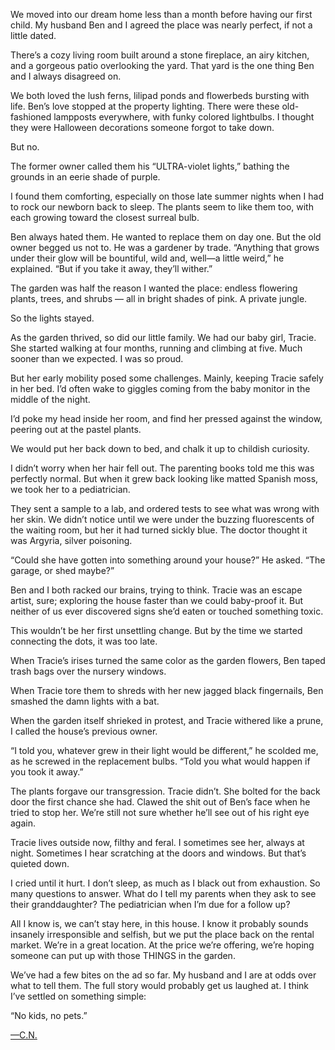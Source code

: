 We moved into our dream home less than a month before having our first child. My husband Ben and I agreed the place was nearly perfect, if not a little dated.

There’s a cozy living room built around a stone fireplace, an airy kitchen, and a gorgeous patio overlooking the yard. That yard is the one thing Ben and I always disagreed on.

We both loved the lush ferns, lilipad ponds and flowerbeds bursting with life. Ben’s love stopped at the property lighting. There were these old-fashioned lampposts everywhere, with funky colored lightbulbs. I thought they were Halloween decorations someone forgot to take down.

But no.

The former owner called them his “ULTRA-violet lights,” bathing the grounds in an eerie shade of purple.

I found them comforting, especially on those late summer nights when I had to rock our newborn back to sleep. The plants seem to like them too, with each growing toward the closest  surreal bulb.

Ben always hated them. He wanted to replace them on day one. But the old owner begged us not to. He was a gardener by trade. “Anything that grows under their glow will be bountiful, wild and, well—a little weird,” he explained. “But if you take it away, they’ll wither.”

The garden was half the reason I wanted the place: endless flowering plants, trees, and shrubs — all in bright shades of pink. A private jungle.

So the lights stayed.

As the garden thrived, so did our little family. We had our baby girl, Tracie. She started walking at four months, running and climbing at five. Much sooner than we expected. I was so proud.

But her early mobility posed some challenges. Mainly, keeping Tracie safely in her bed. I’d often wake to giggles coming from the baby monitor in the middle of the night.

I’d poke my head inside her room, and find her pressed against the window, peering out at the pastel plants.

We would put her back down to bed, and chalk it up to childish curiosity. 

I didn’t worry when her hair fell out. The parenting books told me this was perfectly normal. But when it grew back looking like matted Spanish moss, we took her to a pediatrician.

They sent a sample to a lab, and ordered tests to see what was wrong with her skin. We didn’t notice until we were under the buzzing fluorescents of the waiting room, but her it had turned sickly blue. The doctor thought it was Argyria, silver poisoning.

“Could she have gotten into something around your house?” He asked. “The garage, or shed maybe?”

Ben and I both racked our brains, trying to think. Tracie was an escape artist, sure; exploring the house faster than we could baby-proof it. But neither of us ever discovered signs she’d eaten or touched something toxic.

This wouldn’t be her first unsettling change. But by the time we started connecting the dots, it was too late. 

When Tracie’s irises turned the same color as the garden flowers, Ben taped trash bags over the nursery windows. 

When Tracie tore them to shreds with her new jagged black fingernails, Ben smashed the damn lights with a bat.

When the garden itself shrieked in protest, and Tracie withered like a prune, I called the house’s previous owner.

“I told you, whatever grew in their light would be different,” he scolded me, as he screwed in the replacement bulbs. “Told you what would happen if you took it away.”

The plants forgave our transgression. Tracie didn’t. She bolted for the back door the first chance she had. Clawed the shit out of Ben’s face when he tried to stop her. We’re still not sure whether he’ll see out of his right eye again.

Tracie lives outside now, filthy and feral. I sometimes see her, always at night. Sometimes I hear scratching at the doors and windows. But that’s quieted down.

I cried until it hurt. I don’t sleep, as much as I black out from exhaustion. So many questions to answer. What do I tell my parents when they ask to see their granddaughter? The pediatrician when I’m due for a follow up?

All I know is, we can’t stay here, in this house. I know it probably sounds insanely irresponsible and selfish, but we put the place back on the rental market. We’re in a great location. At the price we’re offering, we’re hoping someone can put up with those THINGS in the garden.

We’ve had a few bites on the ad so far. My husband and I are at odds over what to tell them. The full story would probably get us laughed at. I think I’ve settled on something simple:

“No kids, no pets.”

[—C.N.](https://instagram.com/noblefiction?igshid=MmIzYWVlNDQ5Yg==)